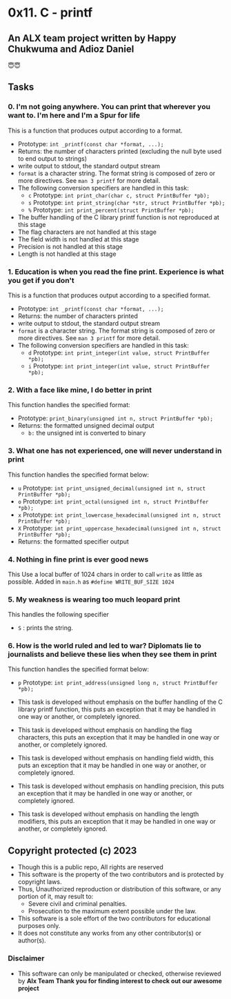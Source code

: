# 0x11. C - printf

## An ALX team project written by Happy Chukwuma and Adioz Daniel

😇😇

## Tasks

### 0. I'm not going anywhere. You can print that wherever you want to. I'm here and I'm a Spur for life

This is a function that produces output according to a format.

* Prototype: ```int _printf(const char *format, ...);```
* Returns: the number of characters printed (excluding the null byte used to end output to strings)
* write output to stdout, the standard output stream
* ```format``` is a character string. The format string is composed of zero or more directives. See  ```man 3 printf``` for more detail.
* The following conversion specifiers are handled in this task:
  * ```c``` Prototype: ```int print_char(char c, struct PrintBuffer *pb);```
  * ```s``` Prototype: ```int print_string(char *str, struct PrintBuffer *pb);```
  * ```%``` Prototype: ```int print_percent(struct PrintBuffer *pb);```
* The buffer handling of the C library printf function is not reproduced at this stage
* The flag characters are not handled at this stage
* The field width is not handled at this stage
* Precision is not handled at this stage
* Length is not handled at this stage

### 1. Education is when you read the fine print. Experience is what you get if you don't

This is a function that produces output according to a specified format.

* Prototype: ```int _printf(const char *format, ...);```
* Returns: the number of characters printed
* write output to stdout, the standard output stream
* ```format``` is a character string. The format string is composed of zero or more directives. See  ```man 3 printf``` for more detail.
* The following conversion specifiers are handled in this task:
  * ```d``` Prototype: ```int print_integer(int value, struct PrintBuffer *pb);```
  * ```i``` Prototype: ```int print_integer(int value, struct PrintBuffer *pb);```

### 2. With a face like mine, I do better in print

This function handles the specified format:
* Prototype: ```print_binary(unsigned int n, struct PrintBuffer *pb);```
* Returns: the formatted unsigned decimal output
  * ```b:``` the unsigned int is converted to binary

### 3. What one has not experienced, one will never understand in print 
This function handles the specified format below:
  * ```u``` Prototype: ```int print_unsigned_decimal(unsigned int n, struct PrintBuffer *pb);```
  * ```o``` Prototype: ```int print_octal(unsigned int n, struct PrintBuffer *pb);```
  * ```x``` Prototype: ```int print_lowercase_hexadecimal(unsigned int n, struct PrintBuffer *pb);```
  * ```X``` Prototype: ```int print_uppercase_hexadecimal(unsigned int n, struct PrintBuffer *pb);```
* Returns: the formatted specifier output

### 4. Nothing in fine print is ever good news

This Use a local buffer of 1024 chars in order to call ```write``` as little as possible.
Added in ```main.h``` as ```#define WRITE_BUF_SIZE 1024```

### 5. My weakness is wearing too much leopard print
This handles the following specifier
  * ```S``` : prints the string.

### 6. How is the world ruled and led to war? Diplomats lie to journalists and believe these lies when they see them in print
This function handles the specified format below:
  * ```p``` Prototype: ```int print_address(unsigned long n, struct PrintBuffer *pb);```



* This task is developed without emphasis on the buffer handling of the C library printf function, this puts an exception that it may be handled in one way or another, or completely ignored.
* This task is developed without emphasis on handling the flag characters, this puts an exception that it may be handled in one way or another, or completely ignored.
* This task is developed without emphasis on handling field width, this puts an exception that it may be handled in one way or another, or completely ignored.
* This task is developed without emphasis on handling precision, this puts an exception that it may be handled in one way or another, or completely ignored.
* This task is developed without emphasis on handling the length modifiers, this puts an exception that it may be handled in one way or another, or completely ignored.

## Copyright protected (c) 2023

* Though this is a public repo, All rights are reserved
* This software is the property of the two contributors and is protected by copyright laws.
* Thus, Unauthorized reproduction or distribution of this software, or any portion of it, may result to:
  * Severe civil and criminal penalties.
  * Prosecution to the maximum extent possible under the law.
* This software is a sole effort of the two contributors for educational purposes only.
* It does not constitute any works from any other contributor(s) or author(s).

### Disclaimer

* This software can only be manipulated or checked, otherwise reviewed by **Alx Team**
**Thank you for finding interest to check out our awesome project**
